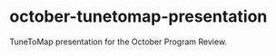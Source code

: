 october-tunetomap-presentation
======================

TuneToMap presentation for the October Program Review.
